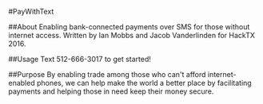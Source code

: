 #PayWithText

##About
Enabling bank-connected payments over SMS for those without internet access.
Written by Ian Mobbs and Jacob Vanderlinden for HackTX 2016.

##Usage
Text 512-666-3017 to get started!

##Purpose
By enabling trade among those who can't afford internet-enabled phones, we can help make the world a better place by facilitating payments and helping those in need keep their money secure.
